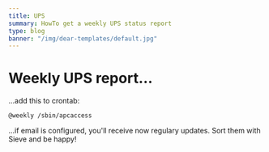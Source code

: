 ```yaml
---
title: UPS
summary: HowTo get a weekly UPS status report
type: blog
banner: "/img/dear-templates/default.jpg"
---
```


# Weekly UPS report... #
...add this to crontab:
```
@weekly /sbin/apcaccess
```
...if email is configured, you'll receive now regulary updates. Sort them with Sieve and be happy!
